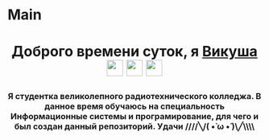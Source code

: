 # Main
<h1 align="center">Доброго времени суток, я <a href="https://github.com/Karidess" target="_blank">Викуша</a>
<img src="https://i.gifer.com/origin/e9/e9e692b6867c727ba6e6c8c69c66f5bb_w200.gif" height="32"/>
<img src="https://thumbs.gfycat.com/MadAmusingKittiwake-size_restricted.gif" height="32"/>
<img src="https://thumbs.gfycat.com/AmbitiousSoreEarwig-size_restricted.gif" height="32"/>
</h1>
<h3 align="center"> Я студентка великолепного радиотехнического колледжа. В данное время обучаюсь на специальность Информационные системы и програмирование, для чего и был создан данный репозиторий. Удачи ////╲/( •̀ ω •́ )\╱\\\\</h3>
